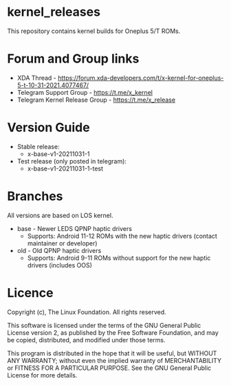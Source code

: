 # kernel_releases
This repository contains kernel builds for Oneplus 5/T ROMs.

# Forum and Group links
- XDA Thread - https://forum.xda-developers.com/t/x-kernel-for-oneplus-5-t-10-31-2021.4077467/
- Telegram Support Group - https://t.me/x_kernel
- Telegram Kernel Release Group - https://t.me/x_release

# Version Guide
- Stable release:
  - x-base-v1-20211031-1
- Test release (only posted in telegram):
  - x-base-v1-20211031-1-test

# Branches
All versions are based on LOS kernel.

- base - Newer LEDS QPNP haptic drivers
  - Supports: Android 11-12 ROMs with the new haptic drivers (contact maintainer or developer)
- old - Old QPNP haptic drivers
  - Supports: Android 9-11 ROMs without support for the new haptic drivers (includes OOS)

# Licence
Copyright (c), The Linux Foundation. All rights reserved.

 This software is licensed under the terms of the GNU General Public
 License version 2, as published by the Free Software Foundation, and
 may be copied, distributed, and modified under those terms.

 This program is distributed in the hope that it will be useful,
 but WITHOUT ANY WARRANTY; without even the implied warranty of
 MERCHANTABILITY or FITNESS FOR A PARTICULAR PURPOSE. See the
 GNU General Public License for more details.
